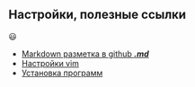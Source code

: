 Настройки, полезные ссылки
---
:smiley:
- [Markdown разметка в github **_.md_**](https://github.com/sandino/Markdown-Cheatsheet)
- [Настройки vim](./GLBAL/vim/vim.md)
- [Установка программ](./GLBAL/install/program.md)
